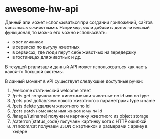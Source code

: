 # awesome-hw-api

Данный апи может использоваться при создании приложений, сайтов связаныых с животными. Например, если добавить дополнительный функционал, то можно его можно использовать:
- в вет.клиниках
- в сервисах по выгулу животных
- в сервисах, где люди перут себе животных на передержку
- в гостиницах для животных и др.

В текущей реализации данный API может использоваться как часть какой-то большой системы. 

В данный момент в API существует следующие доступные ручки:
1) /welcome статический welcome ответ
2) /pets get получаем все животных или животных по id или по type
3) /pets post добавляем нового животного с параметрами type и name
4) /pets delete удаляем животного по id
5) /pets patch изменяем имя животному по id
6) /image/{urlname} получаем картинку животного из object storage
7) /caterror/{status_code} получаем картинку кота с HTTP ошибкой
8) /random/cat получаем JSON с картинкой и размерами c apikey в хедере
